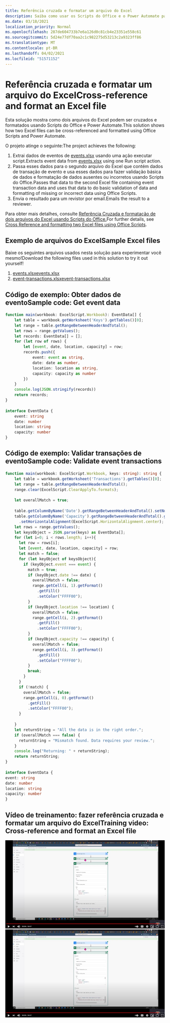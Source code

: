 ```yaml
---
title: Referência cruzada e formatar um arquivo do Excel
description: Saiba como usar os Scripts do Office e o Power Automate para fazer referência cruzada e formatar um arquivo do Excel.
ms.date: 03/18/2021
localization_priority: Normal
ms.openlocfilehash: 287de604733b7e6a126d0c81cb4e23351e558c61
ms.sourcegitcommit: 5d24e77df70aa2c1c982275d53213c2a9323ff86
ms.translationtype: MT
ms.contentlocale: pt-BR
ms.lasthandoff: 04/02/2021
ms.locfileid: "51571152"
---
```

# <a name="cross-reference-and-format-an-excel-file"></a><span data-ttu-id="cc179-103">Referência cruzada e formatar um arquivo do Excel</span><span class="sxs-lookup"><span data-stu-id="cc179-103">Cross-reference and format an Excel file</span></span>

<span data-ttu-id="cc179-104">Esta solução mostra como dois arquivos do Excel podem ser cruzados e formatados usando Scripts do Office e Power Automate.</span><span class="sxs-lookup"><span data-stu-id="cc179-104">This solution shows how two Excel files can be cross-referenced and formatted using Office Scripts and Power Automate.</span></span>

<span data-ttu-id="cc179-105">O projeto atinge o seguinte:</span><span class="sxs-lookup"><span data-stu-id="cc179-105">The project achieves the following:</span></span>

1. <span data-ttu-id="cc179-106">Extrai dados de eventos de <a href="events.xlsx">events.xlsx</a> usando uma ação executar script.</span><span class="sxs-lookup"><span data-stu-id="cc179-106">Extracts event data from <a href="events.xlsx">events.xlsx</a> using one Run script action.</span></span>
1. <span data-ttu-id="cc179-107">Passa esses dados para o segundo arquivo do Excel que contém dados de transação de evento e usa esses dados para fazer validação básica de dados e formatação de dados ausentes ou incorretos usando Scripts do Office.</span><span class="sxs-lookup"><span data-stu-id="cc179-107">Passes that data to the second Excel file containing event transaction data and uses that data to do basic validation of data and formatting of missing or incorrect data using Office Scripts.</span></span>
1. <span data-ttu-id="cc179-108">Envia o resultado para um revistor por email.</span><span class="sxs-lookup"><span data-stu-id="cc179-108">Emails the result to a reviewer.</span></span>

<span data-ttu-id="cc179-109">Para obter mais detalhes, consulte [Referência Cruzada e formatação de dois arquivos do Excel usando Scripts do Office.](https://powerusers.microsoft.com/t5/Power-Automate-Cookbook/Cross-Reference-and-formatting-two-Excel-files-using-Office/td-p/728535)</span><span class="sxs-lookup"><span data-stu-id="cc179-109">For further details, see [Cross Reference and formatting two Excel files using Office Scripts](https://powerusers.microsoft.com/t5/Power-Automate-Cookbook/Cross-Reference-and-formatting-two-Excel-files-using-Office/td-p/728535).</span></span>

## <a name="sample-excel-files"></a><span data-ttu-id="cc179-110">Exemplo de arquivos do Excel</span><span class="sxs-lookup"><span data-stu-id="cc179-110">Sample Excel files</span></span>

<span data-ttu-id="cc179-111">Baixe os seguintes arquivos usados nesta solução para experimentar você mesmo!</span><span class="sxs-lookup"><span data-stu-id="cc179-111">Download the following files used in this solution to try it out yourself!</span></span>

1. <span data-ttu-id="cc179-112"><a href="events.xlsx">events.xlsx</a></span><span class="sxs-lookup"><span data-stu-id="cc179-112"><a href="events.xlsx">events.xlsx</a></span></span>
1. <span data-ttu-id="cc179-113"><a href="event-transactions.xlsx">event-transactions.xlsx</a></span><span class="sxs-lookup"><span data-stu-id="cc179-113"><a href="event-transactions.xlsx">event-transactions.xlsx</a></span></span>

## <a name="sample-code-get-event-data"></a><span data-ttu-id="cc179-114">Código de exemplo: Obter dados de evento</span><span class="sxs-lookup"><span data-stu-id="cc179-114">Sample code: Get event data</span></span>

```TypeScript
function main(workbook: ExcelScript.Workbook): EventData[] {
    let table = workbook.getWorksheet('Keys').getTables()[0];
    let range = table.getRangeBetweenHeaderAndTotal();
    let rows = range.getValues();
    let records: EventData[] = [];
    for (let row of rows) {
        let [event, date, location, capacity] = row;
        records.push({
            event: event as string,
            date: date as number, 
            location: location as string,
            capacity: capacity as number
        })
    }
    console.log(JSON.stringify(records))
    return records;
}

interface EventData {
    event: string
    date: number
    location: string
    capacity: number
}
```

## <a name="sample-code-validate-event-transactions"></a><span data-ttu-id="cc179-115">Código de exemplo: Validar transações de evento</span><span class="sxs-lookup"><span data-stu-id="cc179-115">Sample code: Validate event transactions</span></span>

```TypeScript
function main(workbook: ExcelScript.Workbook, keys: string): string {
    let table = workbook.getWorksheet('Transactions').getTables()[0];
    let range = table.getRangeBetweenHeaderAndTotal();
    range.clear(ExcelScript.ClearApplyTo.formats);
  
    let overallMatch = true;
  
    table.getColumnByName('Date').getRangeBetweenHeaderAndTotal().setNumberFormatLocal("yyyy-mm-dd;@");
    table.getColumnByName('Capacity').getRangeBetweenHeaderAndTotal().getFormat()
      .setHorizontalAlignment(ExcelScript.HorizontalAlignment.center);
    let rows = range.getValues();
    let keysObject = JSON.parse(keys) as EventData[];
    for (let i=0; i < rows.length; i++){
      let row = rows[i];
      let [event, date, location, capacity] = row;
      let match = false;
      for (let keyObject of keysObject){
        if (keyObject.event === event) {
          match = true;
          if (keyObject.date !== date) {
            overallMatch = false;
            range.getCell(i, 1).getFormat()
              .getFill()
              .setColor("FFFF00");
          }
          if (keyObject.location !== location) {
            overallMatch = false;
            range.getCell(i, 2).getFormat()
              .getFill()
              .setColor("FFFF00");
          }
          if (keyObject.capacity !== capacity) {
            overallMatch = false;
            range.getCell(i, 3).getFormat()
              .getFill()
              .setColor("FFFF00");
          }   
          break;             
        }
      }
      if (!match) {
        overallMatch = false;
        range.getCell(i, 0).getFormat()
          .getFill()
          .setColor("FFFF00");      
      }
  
    }
    let returnString = "All the data is in the right order.";
    if (overallMatch === false) {
      returnString = "Mismatch found. Data requires your review.";
    }
    console.log("Returning: " + returnString);
    return returnString;
}

interface EventData {
event: string
date: number
location: string
capacity: number
}
```

## <a name="training-video-cross-reference-and-format-an-excel-file"></a><span data-ttu-id="cc179-116">Vídeo de treinamento: fazer referência cruzada e formatar um arquivo do Excel</span><span class="sxs-lookup"><span data-stu-id="cc179-116">Training video: Cross-reference and format an Excel file</span></span>

<span data-ttu-id="cc179-117">[![Assista a um vídeo passo a passo sobre como fazer referência cruzada e formatar um arquivo do Excel](../../images/cross-ref-tables-vid.jpg)](https://youtu.be/dVwqBf483qo "Vídeo passo a passo sobre como fazer referência cruzada e formatar um arquivo do Excel")</span><span class="sxs-lookup"><span data-stu-id="cc179-117">[![Watch step-by-step video on how to cross-reference and format an Excel file](../../images/cross-ref-tables-vid.jpg)](https://youtu.be/dVwqBf483qo "Step-by-step video on how to cross-reference and format an Excel file")</span></span>
